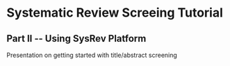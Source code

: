 # Systematic Review Screeing Tutorial
## Part II -- Using SysRev Platform
Presentation on getting started with title/abstract screening
